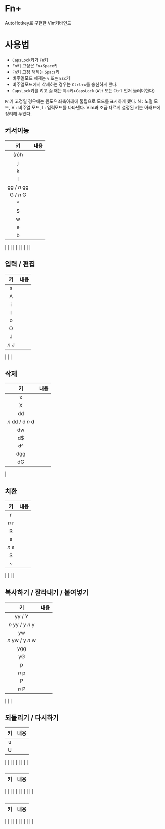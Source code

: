 Fn+
==

AutoHotkey로 구현한 Vim키바인드

# 사용법

* `CapsLock`키가 `Fn`키
* `Fn`키 고정은 `Fn`+`Space`키
* `Fn`키 고정 해제는 `Space`키
* 비주얼모드 해제는 `v` 또는 `Esc`키
* 비주얼모드에서 삭제하는 경우는 `Ctrl`+`x`를 송신하게 했다.
* `CapsLock`키를 켜고 끌 때는 `특수키`+`CapsLock` (`Alt` 또는 `Ctrl` 먼저 눌러야한다)

`Fn`키 고정일 경우에는 윈도우 좌측아래에 툴팁으로 모드를 표시하게 했다. N : 노멀 모드, V : 비주얼 모드, I : 입력모드를 나타낸다.
Vim과 조금 다르게 설정된 키는 아래표에 정리해 두었다.

## 커서이동

키 | 내용
:---:|:---:
(_n_)h | 
j | 
k | 
l | 
gg / _n_ gg | 
G / _n_ G | 
^ | 
$ | 
w | 
e | 
b | 
 | 
 | 
 | 
 | 
 | 
 | 
 | 
 | 
 | 
 | 

## 입력 / 편집 

키 | 내용
:---:|:---:
a | 
A | 
i | 
I | 
o | 
O | 
J | 
_n_ J | 
 | 
 | 
 | 
 
## 삭제

키 | 내용
:---:|:---:
x | 
X | 
dd | 
_n_ dd / d _n_ d | 
dw | 
d$ | 
d^ | 
dgg | 
dG | 
 | 
 
## 치환

키 | 내용
:---:|:---:
r | 
_n_ r | 
R | 
s | 
_n_ s | 
S | 
~ | 
 | 
 | 
 | 
 | 

## 복사하기 / 잘라내기 / 붙여넣기

키 | 내용
:---:|:---:
yy / Y | 
_n_ yy / y _n_ y | 
yw | 
_n_ yw / y _n_ w | 
ygg | 
yG | 
p | 
_n_ p | 
P | 
_n_ P | 
 | 
 | 
 | 

## 되돌리기 / 다시하기

키 | 내용
:---:|:---:
u | 
U | 
 | 
 | 
 | 
 | 
 | 
 | 
 | 
 | 
 | 

## 

키 | 내용
:---:|:---:
 | 
 | 
 | 
 | 
 | 
 | 
 | 
 | 
 | 
 | 
 | 

## 

키 | 내용
:---:|:---:
 | 
 | 
 | 
 | 
 | 
 | 
 | 
 | 
 | 
 | 
 | 

